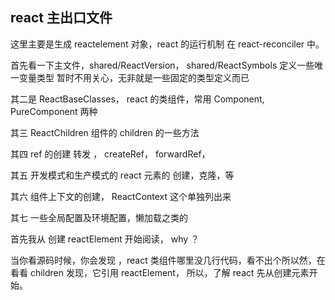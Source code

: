 ## react 主出口文件

这里主要是生成 reactelement 对象，react 的运行机制 在 react-reconciler 中。

首先看一下主文件，shared/ReactVersion， shared/ReactSymbols  定义一些唯一变量类型 暂时不用关心，无非就是一些固定的类型定义而已

其二是 ReactBaseClasses， react 的类组件，常用 Component, PureComponent 两种

其三 ReactChildren 组件的 children 的一些方法

其四  ref 的创建 转发 ， createRef， forwardRef，

其五  开发模式和生产模式的  react 元素的 创建，克隆，等


其六 组件上下文的创建， ReactContext 这个单独列出来 

其七 一些全局配置及环境配置，懒加载之类的


首先我从 创建 reactElement 开始阅读， why ？

当你看源码时候，你会发现 ，react 类组件哪里没几行代码，看不出个所以然，在看看 children 发现，它引用 reactElement，
所以，了解 react 先从创建元素开始。
